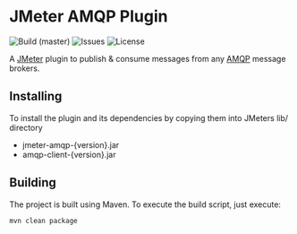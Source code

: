 # JMeter AMQP Plugin

![Build (master)](https://img.shields.io/github/workflow/status/a1dutch/jmeter-amqp/cd/master?style=for-the-badge)
![Issues](https://img.shields.io/github/issues/a1dutch/jmeter-amqp?style=for-the-badge)
![License](https://img.shields.io/github/license/a1dutch/jmeter-amqp?style=for-the-badge)

A [JMeter](http://jmeter.apache.org/) plugin to publish & consume messages from any [AMQP](http://www.amqp.org/) message brokers.

## Installing

To install the plugin and its dependencies by copying them into JMeters lib/ directory

* jmeter-amqp-{version}.jar
* amqp-client-{version}.jar

## Building

The project is built using Maven. To execute the build script, just execute:

`mvn clean package`
